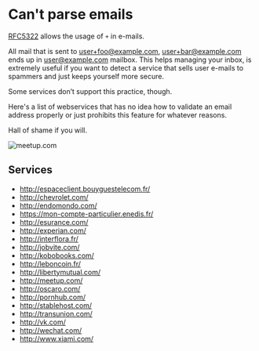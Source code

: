 # Can't parse emails

[RFC5322](https://tools.ietf.org/html/rfc5322#section-3.4.1) allows the usage of `+` in e-mails.

All mail that is sent to user+foo@example.com, user+bar@example.com ends up in user@example.com mailbox.
This helps managing your inbox, is extremely useful if you want to detect a service that sells user
e-mails to spammers and just keeps yourself more secure.

Some services don’t support this practice, though.

Here's a list of webservices that has no idea how to validate an email address properly
or just prohibits this feature for whatever reasons.

Hall of shame if you will.

![meetup.com](https://f.cloud.github.com/assets/129043/404706/4be59bc0-a96c-11e2-984d-c86798d00ea4.png)

## Services

* http://espaceclient.bouyguestelecom.fr/
* http://chevrolet.com/
* http://endomondo.com/
* https://mon-compte-particulier.enedis.fr/
* http://esurance.com/
* http://experian.com/
* http://interflora.fr/
* http://jobvite.com/
* http://kobobooks.com/
* http://leboncoin.fr/
* http://libertymutual.com/
* http://meetup.com/
* http://oscaro.com/
* http://pornhub.com/
* http://stablehost.com/
* http://transunion.com/
* http://vk.com/
* http://wechat.com/
* http://www.xiami.com/
